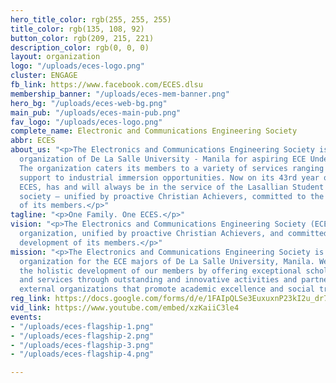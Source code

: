 ```yaml
---
hero_title_color: rgb(255, 255, 255)
title_color: rgb(135, 108, 92)
button_color: rgb(209, 215, 221)
description_color: rgb(0, 0, 0)
layout: organization
logo: "/uploads/eces-logo.png"
cluster: ENGAGE
fb_link: https://www.facebook.com/ECES.dlsu
membership_banner: "/uploads/eces-mem-banner.png"
hero_bg: "/uploads/eces-web-bg.png"
main_pub: "/uploads/eces-main-pub.png"
fav_logo: "/uploads/eces-logo.png"
complete_name: Electronic and Communications Engineering Society
abbr: ECES
about_us: "<p>The Electronics and Communications Engineering Society is the premier
  organization of De La Salle University - Manila for aspiring ECE Undergraduates.
  The organization caters its members to a variety of services ranging from academic
  support to industrial immersion opportunities. Now on its 43rd year of operation,
  ECES, has and will always be in the service of the Lasallian Student body and of
  society – unified by proactive Christian Achievers, committed to the holistic development
  of its members.</p>"
tagline: "<p>One Family. One ECES.</p>"
vision: "<p>The Electronics and Communications Engineering Society (ECES) is a premier
  organization, unified by proactive Christian Achievers, and committed to the holistic
  development of its members.</p>"
mission: "<p>The Electronics and Communications Engineering Society is the professional
  organization for the ECE majors of De La Salle University, Manila. We aim to address
  the holistic development of our members by offering exceptional scholastic programs
  and services through outstanding and innovative activities and partnerships with
  external organizations that promote academic excellence and social transformation.</p>"
reg_link: https://docs.google.com/forms/d/e/1FAIpQLSe3EuxuxnP23kI2u_dr7VuHT6wzkGWS6o12x3UzXR27d-tGig/viewform
vid_link: https://www.youtube.com/embed/xzKaiiC3le4
events:
- "/uploads/eces-flagship-1.png"
- "/uploads/eces-flagship-2.png"
- "/uploads/eces-flagship-3.png"
- "/uploads/eces-flagship-4.png"

---
```

